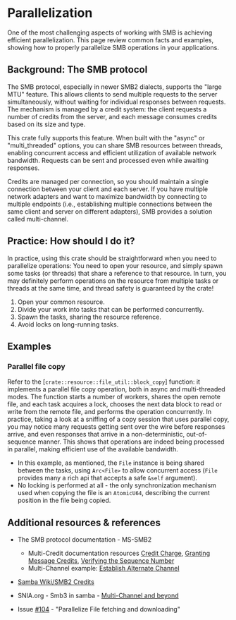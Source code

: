 # Parallelization

One of the most challenging aspects of working with SMB is achieving efficient parallelization. This page review common facts and examples, showing how to properly parallelize SMB operations in your applications.

## Background: The SMB protocol

The SMB protocol, especially in newer SMB2 dialects, supports the "large MTU" feature. This allows clients to send multiple requests to the server simultaneously, without waiting for individual responses between requests. The mechanism is managed by a credit system: the client requests a number of credits from the server, and each message consumes credits based on its size and type.

This crate fully supports this feature. When built with the "async" or "multi_threaded" options, you can share SMB resources between threads, enabling concurrent access and efficient utilization of available network bandwidth. Requests can be sent and processed even while awaiting responses.

Credits are managed per connection, so you should maintain a single connection between your client and each server. If you have multiple network adapters and want to maximize bandwidth by connecting to multiple endpoints (i.e., establishing multiple connections between the same client and server on different adapters), SMB provides a solution called multi-channel.

## Practice: How should I do it?

In practice, using this crate should be straightforward when you need to parallelize operations: You need to open your resource, and simply spawn some tasks (or threads) that share a reference to that resource. In turn, you may definitely perform operations on the resource from multiple tasks or threads at the same time, and thread safety is guaranteed by the crate!

1. Open your common resource.
1. Divide your work into tasks that can be performed concurrently.
1. Spawn the tasks, sharing the resource reference.
1. Avoid locks on long-running tasks.

## Examples

### Parallel file copy

Refer to the [`crate::resource::file_util::block_copy`] function: it implements a parallel file copy operation, both in async and multi-threaded modes. The function starts a number of workers, shares the open remote file, and each task acquires a lock, chooses the next data block to read or write from the remote file, and performs the operation concurrently.
In practice, taking a look at a sniffing of a copy session that uses parallel copy, you may notice many requests getting sent over the wire before responses arrive, and even responses that arrive in a non-deterministic, out-of-sequence manner. This shows that operations are indeed being processed in parallel, making efficient use of the available bandwidth.

- In this example, as mentioned, the `File` instance is being shared between the tasks, using `Arc<File>` to allow concurrent access (`File` provides many a rich api that accepts a safe `&self` argument).
- No locking is performed at all - the only synchronization mechanism used when copying the file is an `AtomicU64`, describing the current position in the file being copied.

## Additional resources & references

- The SMB protocol documentation - MS-SMB2
  - Multi-Credit documentation resources [Credit Charge](https://learn.microsoft.com/en-us/openspecs/windows_protocols/ms-smb2/18183100-026a-46e1-87a4-46013d534b9c), [Granting Message Credits](https://learn.microsoft.com/en-us/openspecs/windows_protocols/ms-smb2/dc517c41-646d-4d0b-b7b3-25a53932181d), [Verifying the Sequence Number](https://learn.microsoft.com/en-us/openspecs/windows_protocols/ms-smb2/0326f784-0baf-45fd-9687-626859ef5a9b)
  - Multi-Channel example: [Establish Alternate Channel](https://learn.microsoft.com/en-us/openspecs/windows_protocols/ms-smb2/2e32e57a-166f-46ae-abe8-17fa3c897890)

- [Samba Wiki/SMB2 Credits](https://wiki.samba.org/index.php/SMB2_Credits)
- SNIA.org - Smb3 in samba - [Multi-Channel and beyond](https://www.snia.org/sites/default/files/SDC/2016/presentations/smb/Michael_Adam_SMB3_in_Samba_Multi-Channel_and_Beyond.pdf)
- Issue [#104](https://github.com/AvivNaaman/smb-rs/issues/104) - "Parallelize File fetching and downloading"
